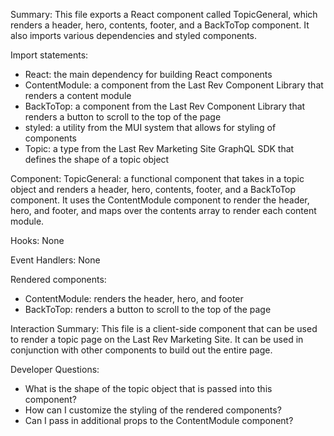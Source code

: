 Summary:
This file exports a React component called TopicGeneral, which renders a header, hero, contents, footer, and a BackToTop component. It also imports various dependencies and styled components.

Import statements:
- React: the main dependency for building React components
- ContentModule: a component from the Last Rev Component Library that renders a content module
- BackToTop: a component from the Last Rev Component Library that renders a button to scroll to the top of the page
- styled: a utility from the MUI system that allows for styling of components
- Topic: a type from the Last Rev Marketing Site GraphQL SDK that defines the shape of a topic object

Component:
TopicGeneral: a functional component that takes in a topic object and renders a header, hero, contents, footer, and a BackToTop component. It uses the ContentModule component to render the header, hero, and footer, and maps over the contents array to render each content module.

Hooks:
None

Event Handlers:
None

Rendered components:
- ContentModule: renders the header, hero, and footer
- BackToTop: renders a button to scroll to the top of the page

Interaction Summary:
This file is a client-side component that can be used to render a topic page on the Last Rev Marketing Site. It can be used in conjunction with other components to build out the entire page.

Developer Questions:
- What is the shape of the topic object that is passed into this component?
- How can I customize the styling of the rendered components?
- Can I pass in additional props to the ContentModule component?